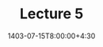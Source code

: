 ---
type: lecture
date: 1403-07-15T8:00:00+4:30
title: Lecture 5
tldr: "Scrum"
thumbnail: /static_files/presentations/5-Scrum.png
links: 
    #- url: /static_files/presentations/lec.zip
    #  name: notes
    #- url: /static_files/presentations/code.zip
    #  name: codes
    - url: /static_files/presentations/5-Scrum.pdf
      name: slides
hide_from_announcments: true

---